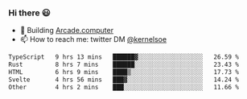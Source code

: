 ### Hi there 😃

- 🔨 Building [Arcade.computer](https://arcade.computer)
- 📫 How to reach me: twitter DM [@kernelsoe](https://twitter.com/kernelsoe)

<!--START_SECTION:waka-->

```txt
TypeScript   9 hrs 13 mins   ██████▓░░░░░░░░░░░░░░░░░░   26.59 %
Rust         8 hrs 7 mins    ██████░░░░░░░░░░░░░░░░░░░   23.43 %
HTML         6 hrs 9 mins    ████▒░░░░░░░░░░░░░░░░░░░░   17.73 %
Svelte       4 hrs 56 mins   ███▓░░░░░░░░░░░░░░░░░░░░░   14.24 %
Other        4 hrs 2 mins    ███░░░░░░░░░░░░░░░░░░░░░░   11.66 %
```

<!--END_SECTION:waka-->
